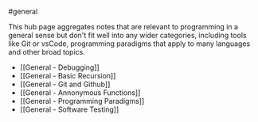 #general 

This hub page aggregates notes that are relevant to programming in a general sense but don't fit well into any wider categories, including tools like Git or vsCode, programming paradigms that apply to many languages and other broad topics.

- [[General - Debugging]]
- [[General - Basic Recursion]]
- [[General - Git and Github]]
- [[General - Annonymous Functions]]
- [[General - Programming Paradigms]]
- [[General - Software Testing]]